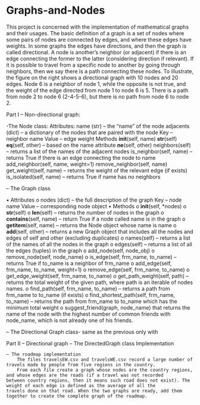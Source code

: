 # Graphs-and-Nodes

This project is concerned with the implementation of mathematical graphs and their usages. The basic definition of a graph is a set of nodes where some pairs of nodes are connected by edges, and where these edges have weights. In some graphs the edges have directions, and then the graph is called directional. A node is another’s neighbor (or adjacent) if there is an edge connecting the former to the latter (considering direction if relevant). If it is possible to travel from a specific node to another by going through neighbors, then we say there is a path connecting these nodes. 
To illustrate, the figure on the right shows a directional graph with 10 nodes and 20 edges. Node 6 is a neighbor of node 1, while the opposite is not true, and the weight of the edge directed from node 1 to node 6 is 5. There is a path from node 2 to node 6 (2-4-5-6), but there is no path from node 6 to node 2.

Part I – Non-directional graph:

-The Node class:
Attributes:
        name (str) – the “name” of the node
        adjacents (dict) – a dictionary of the nodes that are paired with the node
                Key – neighbor name
                Value – edge weight
        Methods
    __init__(self, name)
    __str__(self)
    __eq__(self, other) – based on the name attribute
    __ne__(self, other)
    neighbors(self) – returns a list of the names of the adjacent nodes
    is_neighbor(self, name) – returns True if there is an edge connecting the node to name
    add_neighbor(self, name, weight=1)
    remove_neighbor(self, name)
    get_weight(self, name) – returns the weight of the relevant edge (if exists)
    is_isolated(self, name) – returns True if name has no neighbors

 – The Graph class

  •	Attributes
    o	nodes (dict) – the full description of the graph
      	Key – node name
        Value – corresponding node object
  •	Methods
    o	__init__(self, *nodes)
    o	__str__(self)
    o	__len__(self) – returns the number of nodes in the graph
    o	__contains__(self, name) – return True if a node called name is in the graph
    o	__getitem__(self, name) – returns the Node object whose name is name
    o	__add__(self, other) – returns a new Graph object that includes all the nodes and edges of self and other (excluding duplicates)
    o	names(self) – returns a list of the names of all the nodes in the graph
    o	edges(self) – returns a list of all the edges (tuples) in the graph
    o	add_node(self, node_obj)
    o	remove_node(self, node_name)
    o	is_edge(self, frm_name, to_name) – returns True if to_name is a neighbor of frm_name
    o	add_edge(self, frm_name, to_name, weight=1)
    o	remove_edge(self, frm_name, to_name)
    o	get_edge_weight(self, frm_name, to_name)
    o	get_path_weight(self, path) – returns the total weight of the given path, where path is an iterable of nodes names.
    o	find_path(self, frm_name, to_name) – returns a path from frm_name to to_name (if exists)
    o	find_shortest_path(self, frm_name, to_name) – returns the path from frm_name to to_name which has the minimum total weight
    o suggest_friend(graph, node_name) that returns the name of the node with the highest number of common friends with node_name, which       is not already one of his friends.

 – The Directional Graph class- same as the previous only with

Part II – Directional graph
    – The DirectedGraph class Implementation

    – The roadmap implementation
        The files travelsEW.csv and travelsWE.csv record a large number of travels made by people from five regions in the country.
        From each file create a graph whose nodes are the country regions, and whose edges are the roads (if a travel was not recorded           between country regions, then it means such road does not exist). The weight of each edge is defined as the average of all the           travels done on that road. When the two graphs are ready, add them together to create the complete graph of the roadmap.



